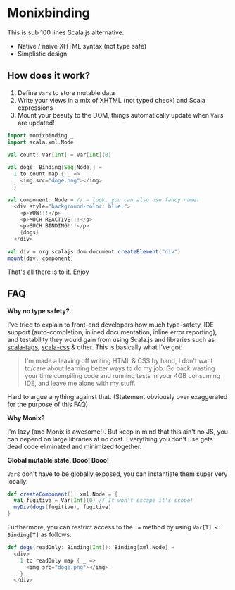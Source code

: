 # Monixbinding

This is sub 100 lines Scala.js alternative.

- Native / naive XHTML syntax (not type safe)
- Simplistic design

## How does it work?

1. Define `Var`s to store mutable data
2. Write your views in a mix of XHTML (not typed check) and Scala expressions
3. Mount your beauty to the DOM, things automatically update when `Var`s are updated!

```scala
import monixbinding._
import scala.xml.Node

val count: Var[Int] = Var[Int](0)

val dogs: Binding[Seq[Node]] =
  1 to count map { _ =>
    <img src="doge.png"></img>
  }

val component: Node = // ← look, you can also use fancy name!
  <div style="background-color: blue;">
    <p>WOW!!!</p>
    <p>MUCH REACTIVE!!!</p>
    <p>SUCH BINDING!!!</p>
    {dogs}
  </div>

val div = org.scalajs.dom.document.createElement("div")
mount(div, component)
```

That's all there is to it. Enjoy


## FAQ

**Why no type safety?**

I've tried to explain to front-end developers how much type-safety, IDE support (auto-completion, inlined documentation, inline error reporting), and testability they would gain from using Scala.js and libraries such as [scala-tags](), [scala-css]() & other. This is basically what I've got:

> I'm made a leaving off writing HTML & CSS by hand, I don't want to/care about learning better ways to do my job. Go back wasting your time compiling code and running tests in your 4GB consuming IDE, and leave me alone with my stuff.

Hard to argue anything against that. (Statement obviously over exaggerated for the purpose of this FAQ)

**Why Monix?**

I'm lazy (and Monix is awesome!). But keep in mind that this ain't no JS, you can depend on large libraries at no cost. Everything you don't use gets dead code eliminated and minimized together.

**Global mutable state, Booo! Booo!**

`Var`s don't have to be globally exposed, you can instantiate them super very locally:

```scala
def createComponent(): xml.Node = {
  val fugitive = Var[Int](0) // It won't escape it's scope!
  myDiv(dogs(fugitive), fugitive)
}
```

Furthermore, you can restrict access to the `:=` method by using `Var[T] <: Binding[T]` as follows:

```scala
def dogs(readOnly: Binding[Int]): Binding[xml.Node] =
  <div>
    1 to readOnly map { _ =>
      <img src="doge.png"></img>
    }
  </div>
```
